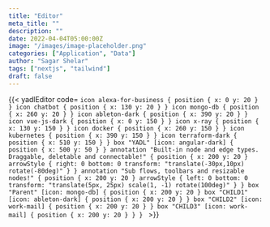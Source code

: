```yaml
---
title: "Editor"
meta_title: ""
description: ""
date: 2022-04-04T05:00:00Z
image: "/images/image-placeholder.png"
categories: ["Application", "Data"]
author: "Sagar Shelar"
tags: ["nextjs", "tailwind"]
draft: false
---
```


{{< yadlEditor code=
`icon alexa-for-business { position { x: 0 y: 20 } }
icon chatbot { position { x: 130 y: 20 } }
icon mongo-db { position { x: 260 y: 20 } }
icon ableton-dark { position { x: 390 y: 20 } }
icon vue-js-dark { position { x: 0 y: 150 } }
icon x-ray { position { x: 130 y: 150 } }
icon docker { position { x: 260 y: 150 } }
icon kubernetes { position { x: 390 y: 150 } }
icon terraform-dark { position { x: 510 y: 150 } }
box "YADL" [icon: angular-dark] {
    position {
        x: 500 y: 50
    }
}
annotation "Built-in node and edge types. Draggable, deletable and connectable!" {
    position {
        x: 200 y: 20
    }
    arrowStyle {
        right: 0
        bottom: 0
        transform: "translate(-30px,10px) rotate(-80deg)"
    }
}
annotation "Sub flows, toolbars and resizable nodes!" {
    position {
        x: 200 y: 20
    }
    arrowStyle {
        left: 0
        bottom: 0
        transform: "translate(5px, 25px) scale(1, -1) rotate(100deg)"
    }
}
box "Parent" [icon: mongo-db] {
    position {
        x: 200 y: 20
    }
    box "CHILD1" [icon: ableton-dark] {
        position {
            x: 200 y: 20
        }
    }
    box "CHILD2" [icon: work-mail] {
        position {
            x: 200 y: 20
        }
    }
    box "CHILD3" [icon: work-mail] {
        position {
            x: 200 y: 20
        }
    }
}
` >}}
